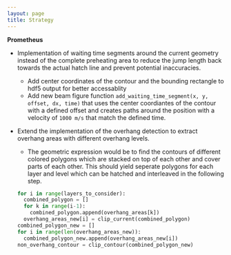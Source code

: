 ```yaml
---
layout: page
title: Strategy
---
```


**Prometheus**
- Implementation of waiting time segments around the current geometry instead of the complete preheating area to reduce the jump length back towards the actual hatch line and prevent potential inaccuracies.
  - Add center coordinates of the contour and the bounding rectangle to hdf5 output for better accessablity
  - Add new beam figure function `add_waiting_time_segment(x, y, offset, dx, time)` that uses the center coordiantes of the contour with a defined offset and creates paths around the position with a velocity of `1000 m/s` that match the defined time.
- Extend the implementation of the overhang detection to extract overhang areas with different overhang levels.
  - The geometric expression would be to find the contours of different colored polygons which are stacked on top of each other and cover parts of each other. This should yield seperate polygons for each layer and level which can be hatched and interleaved in the following step.
  
  ```python
  for i in range(layers_to_consider):
    combined_polygon = []
    for k in range(i-1):
      combined_polygon.append(overhang_areas[k])
    overhang_areas_new[i] = clip_current(combined_polygon)
  combined_polygon_new = []
  for i in range(len(overhang_areas_new)):
    combined_polygon_new.append(overhang_areas_new[i])
  non_overhang_contour = clip_contour(combined_polygon_new)
  ```



